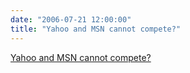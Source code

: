 ```yaml
---
date: "2006-07-21 12:00:00"
title: "Yahoo and MSN cannot compete?"
---
```


[Yahoo and MSN cannot compete?](/lemire/blog/2006/07-21-yahoo-and-msn-cannot-compete)

